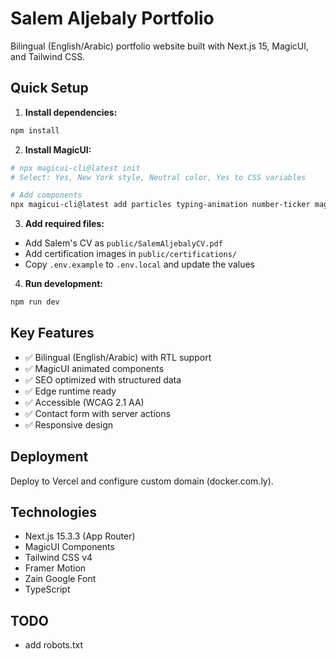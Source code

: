 # Salem Aljebaly Portfolio

Bilingual (English/Arabic) portfolio website built with Next.js 15, MagicUI, and Tailwind CSS.

## Quick Setup

1. **Install dependencies:**

```bash
npm install
```

2. **Install MagicUI:**

```bash
# npx magicui-cli@latest init
# Select: Yes, New York style, Neutral color, Yes to CSS variables

# Add components
npx magicui-cli@latest add particles typing-animation number-ticker magic-card animated-beam animated-list marquee bento-grid shimmer-button box-reveal
```

3. **Add required files:**

- Add Salem's CV as `public/SalemAljebalyCV.pdf`
- Add certification images in `public/certifications/`
- Copy `.env.example` to `.env.local` and update the values

4. **Run development:**

```bash
npm run dev
```

## Key Features

- ✅ Bilingual (English/Arabic) with RTL support
- ✅ MagicUI animated components
- ✅ SEO optimized with structured data
- ✅ Edge runtime ready
- ✅ Accessible (WCAG 2.1 AA)
- ✅ Contact form with server actions
- ✅ Responsive design

## Deployment

Deploy to Vercel and configure custom domain (docker.com.ly).

## Technologies

- Next.js 15.3.3 (App Router)
- MagicUI Components
- Tailwind CSS v4
- Framer Motion
- Zain Google Font
- TypeScript

## TODO

- add robots.txt
